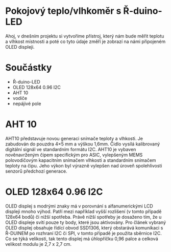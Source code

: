 # Pokojový teplo/vlhkoměr s Ř-duino-LED
Ahoj, v dnešním projektu si vytvoříme přístroj, který nám bude měřit teplotu a vlhkost místnosti a poté co tyto údaje změří je zobrazí na námi připojeném OLED displeji.

# Součástky
- Ř-duino-LED
- OLED 128x64 0.96 I2C
- AHT 10
- vodiče
- nepájivé pole

# AHT 10
AHT10 představuje novou generaci snímače teploty a vlhkosti. Je zabudován do pouzdra 4×5 mm a výškou 1,6mm. Čidlo vysílá kalibrovaný digitální signál ve standardním formátu I2C. AHT10 je vybaven nověnavrženým čipem specifickým pro ASIC, vylepšeným MEMS polovodičovým kapacitním snímačem vlhkosti a standardním snímačem teploty na čipu. Jeho výkon byl výrazně vylepšen nad úroveň spolehlivosti senzorů předchozí generace.

# OLED 128x64 0.96 I2C
OLED displej s modrými znaky má v porovnání s alfanumerickými LCD displeji mnoho výhod. Patří mezi například vyšší rozlišení (v tomto případě 128x64 bodů) či nižší spotřeba. Právě nižší spotřeby je dosaženo tím, že u OLED displeje svítí pouze ty body, které jsou aktivovány. Pro článek vybraný OLED displej obsahuje řídící obvod SSD1306, který obstarává komunikaci s Ř-DUINEM po rozhraní I2C či SPI, v tomto případě je použita sběrnice I2C. Co se týká velikosti, tak tento displej má úhlopříčku 0,96 palce a celková velikost modulu je 2,7 x 2,7 cm.

# 
